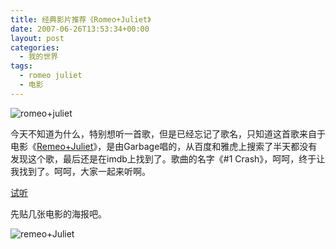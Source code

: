 ```yaml
---
title: 经典影片推荐《Romeo+Juliet》
date: 2007-06-26T13:53:34+00:00
layout: post
categories:
  - 我的世界
tags:
  - romeo juliet
  - 电影
---
```

![romeo+juliet](https://res.cloudinary.com/the-backyard-of-stanley/image/upload/v1512713434/51MHMZA9X9L._SY445__lddocy.jpg)

<!--more-->

今天不知道为什么，特别想听一首歌，但是已经忘记了歌名，只知道这首歌来自于电影《[Remeo+Juliet](http://www.imdb.com/title/tt0117509/)》，是由Garbage唱的，从百度和雅虎上搜索了半天都没有发现这个歌，最后还是在imdb上找到了。歌曲的名字《#1 Crash》，呵呵，终于让我找到了。呵呵，大家一起来听啊。

[试听](https://i.y.qq.com/v8/playsong.html?songid=401966&source=yqq#wechat_redirect)

先贴几张电影的海报吧。

![remeo+Juliet](https://res.cloudinary.com/the-backyard-of-stanley/image/upload/v1512713406/movieposter_h8d6qw.jpg)